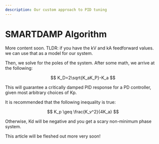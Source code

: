 ```yaml
---
description: Our custom approach to PID tuning
---
```


# SMARTDAMP Algorithm

More content soon.  TLDR: if you have the kV and kA feedforward values.  we can use that as a model for our system. &#x20;

Then, we solve for the poles of the system.  After some math, we arrive at the following:&#x20;

$$
K_D=2\sqrt{K_aK_P}-K_a
$$

This will guarantee a critically damped PID response for a PD controller, given most arbitrary choices of Kp. &#x20;

It is recommended that the following inequality is true:&#x20;

$$
K_p \geq \frac{K_v^2}{4K_a}
$$

Otherwise, Kd will be negative and you get a scary non-minimum phase system. &#x20;

This article will be fleshed out more very soon!

